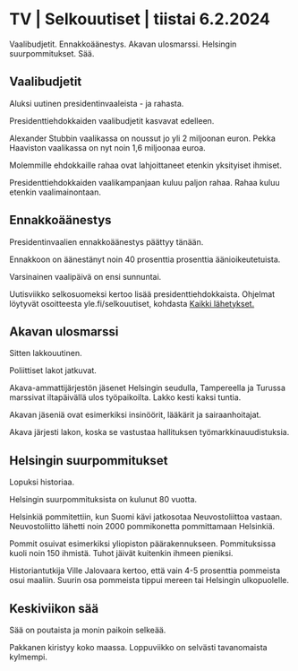 # TV \| Selkouutiset \| tiistai 6.2.2024

Vaalibudjetit. Ennakkoäänestys. Akavan ulosmarssi. Helsingin suurpommitukset. Sää.

## Vaalibudjetit

Aluksi uutinen presidentinvaaleista - ja rahasta.

Presidenttiehdokkaiden vaalibudjetit kasvavat edelleen.

Alexander Stubbin vaalikassa on noussut jo yli 2 miljoonan euron. Pekka Haaviston vaalikassa on nyt noin 1,6 miljoonaa euroa.

Molemmille ehdokkaille rahaa ovat lahjoittaneet etenkin yksityiset ihmiset.

Presidenttiehdokkaiden vaalikampanjaan kuluu paljon rahaa. Rahaa kuluu etenkin vaalimainontaan.

## Ennakkoäänestys

Presidentinvaalien ennakkoäänestys päättyy tänään.

Ennakkoon on äänestänyt noin 40 prosenttia prosenttia äänioikeutetuista.

Varsinainen vaalipäivä on ensi sunnuntai.

Uutisviikko selkosuomeksi kertoo lisää presidenttiehdokkaista. Ohjelmat löytyvät osoitteesta yle.fi/selkouutiset, kohdasta [Kaikki lähetykset.](https://yle.fi/selkouutiset/kaikki-lahetykset)

## Akavan ulosmarssi

Sitten lakkouutinen.

Poliittiset lakot jatkuvat.

Akava-ammattijärjestön jäsenet Helsingin seudulla, Tampereella ja Turussa marssivat iltapäivällä ulos työpaikoilta. Lakko kesti kaksi tuntia.

Akavan jäseniä ovat esimerkiksi insinöörit, lääkärit ja sairaanhoitajat.

Akava järjesti lakon, koska se vastustaa hallituksen työmarkkinauudistuksia.

## Helsingin suurpommitukset

Lopuksi historiaa.

Helsingin suurpommituksista on kulunut 80 vuotta.

Helsinkiä pommitettiin, kun Suomi kävi jatkosotaa Neuvostoliittoa vastaan. Neuvostoliitto lähetti noin 2000 pommikonetta pommittamaan Helsinkiä.

Pommit osuivat esimerkiksi yliopiston päärakennukseen. Pommituksissa kuoli noin 150 ihmistä. Tuhot jäivät kuitenkin ihmeen pieniksi.

Historiantutkija Ville Jalovaara kertoo, että vain 4-5 prosenttia pommeista osui maaliin. Suurin osa pommeista tippui mereen tai Helsingin ulkopuolelle.

## Keskiviikon sää

Sää on poutaista ja monin paikoin selkeää.

Pakkanen kiristyy koko maassa. Loppuviikko on selvästi tavanomaista kylmempi.

